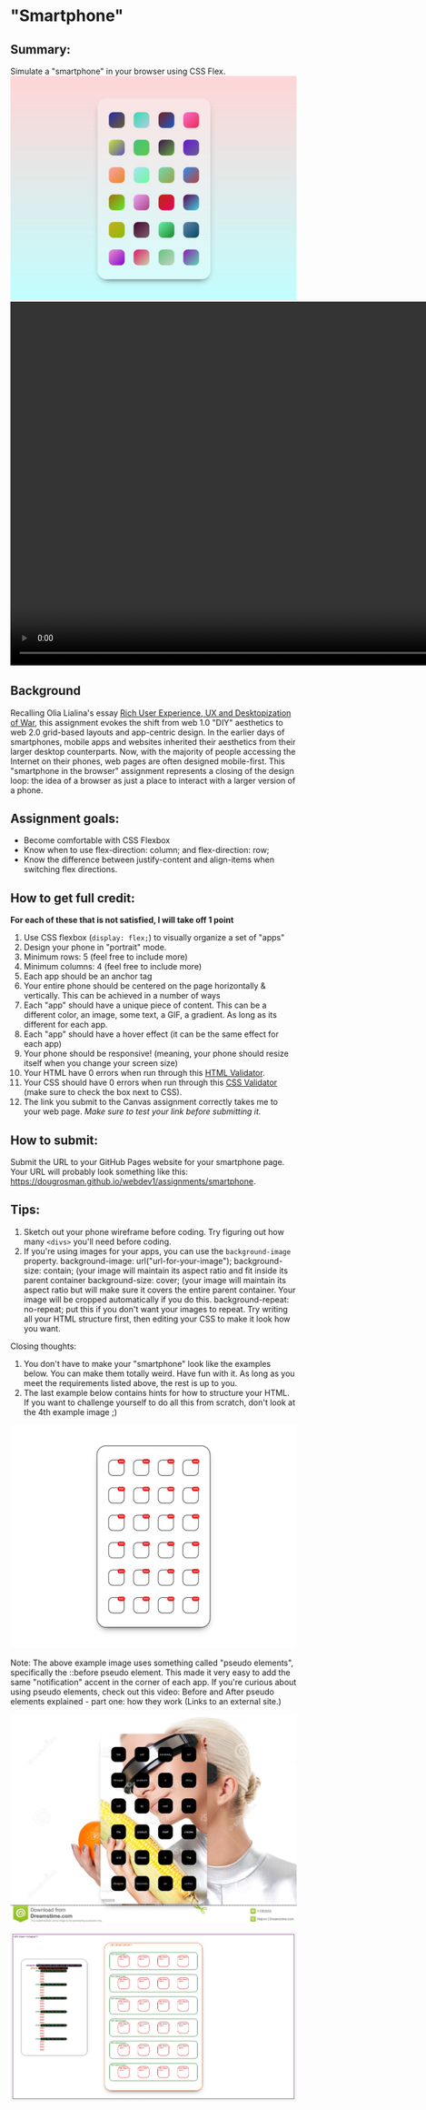 # "Smartphone"

## Summary:
Simulate a "smartphone" in your browser using CSS Flex.
![Smartphone Example 1](images/smartphone01.jpg)
<video src="videos/smartphone.mp4" controls width="1280" autoplay loop>


## Background
Recalling Olia Lialina's essay [Rich User Experience, UX and Desktopization of War](http://contemporary-home-computing.org/RUE/), this assignment evokes the shift from web 1.0 "DIY" aesthetics to web 2.0 grid-based layouts and app-centric design. In the earlier days of smartphones, mobile apps and websites inherited their aesthetics from their larger desktop counterparts. Now, with the majority of people accessing the Internet on their phones, web pages are often designed mobile-first. This "smartphone in the browser" assignment represents a closing of the design loop: the idea of a browser as just a place to interact with a larger version of a phone.

## Assignment goals:

  * Become comfortable with CSS Flexbox
  * Know when to use flex-direction: column; and flex-direction: row;
  * Know the difference between justify-content and align-items when switching flex directions.

## How to get full credit:
**For each of these that is not satisfied, I will take off 1 point**

  1. Use CSS flexbox (`display: flex;`) to visually organize a set of "apps"
  2. Design your phone in "portrait" mode.
  3. Minimum rows: 5 (feel free to include more)
  4. Minimum columns: 4 (feel free to include more)
  5. Each app should be an anchor tag
  6. Your entire phone should be centered on the page horizontally & vertically. This can be achieved in a number of ways
  7. Each "app" should have a unique piece of content. This can be a different color, an image, some text, a GIF, a gradient. As long as its different for each app.
  8. Each "app" should have a hover effect (it can be the same effect for each app)
  9. Your phone should be responsive! (meaning, your phone should resize itself when you change your screen size)
  10. Your HTML have 0 errors when run through this [HTML Validator](https://validator.w3.org/#validate_by_input).
  11. Your CSS should have 0 errors when run through this [CSS Validator](https://validator.w3.org/nu/#textarea) (make sure to check the box next to CSS).
  12. The link you submit to the Canvas assignment correctly takes me to your web page. *Make sure to test your link before submitting it.*

## How to submit:

  Submit the URL to your GitHub Pages website for your smartphone page. Your URL will probably look something like this: https://dougrosman.github.io/webdev1/assignments/smartphone.

## Tips:

  1. Sketch out your phone wireframe before coding. Try figuring out how many `<divs>` you'll need before coding.
  2. If you're using images for your apps, you can use the `background-image` property.
        background-image: url("url-for-your-image");
        background-size: contain; (your image will maintain its aspect ratio and fit inside its parent container
        background-size: cover; (your image will maintain its aspect ratio but will make sure it covers the entire parent container. Your image will be cropped automatically if you do this.
        background-repeat: no-repeat; put this if you don't want your images to repeat.
    Try writing all your HTML structure first, then editing your CSS to  make it look how you want.

Closing thoughts:

1. You don't have to make your "smartphone" look like the examples below. You can make them totally weird. Have fun with it. As long as you meet the requirements listed above, the rest is up to you.
2. The last example below contains hints for how to structure your HTML. If you want to challenge yourself to do all this from scratch, don't look at the 4th example image ;)

 



![Smartphone Example 2](images/smartphone02.jpg)

Note: The above example image uses something called "pseudo elements", specifically the ::before pseudo element. This made it very easy to add the same "notification" accent in the corner of each app. If you're curious about using pseudo elements, check out this video: Before and After pseudo elements explained - part one: how they work (Links to an external site.)

![Smartphone Example 3](images/smartphone03.jpg)

![Smartphone Example 4](images/smartphone04.jpg)